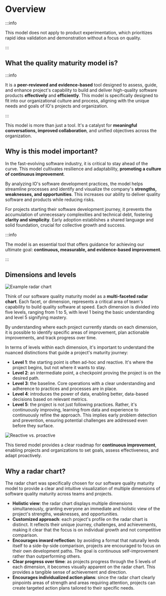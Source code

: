 # Overview

:::info

This model does not apply to product experimentation, which prioritizes rapid idea validation and demonstration without a focus on quality.

:::

## What the quality maturity model is?

:::info

It is a **peer-reviewed and evidence-based** tool designed to assess, guide, and enhance project's capability to build and deliver high-quality software products **effectively** and **efficiently**. This model is specifically designed to fit into our organizational culture and process, aligning with the unique needs and goals of IO's projects and organization.

:::

This model is more than just a tool. It's a catalyst for **meaningful conversations, improved collaboration**, and unified objectives across the organization.

## Why is this model important?

In the fast-evolving software industry, it is critical to stay ahead of the curve. This model cultivates resilience and adaptability, **promoting a culture of continuous improvement**.

By analyzing IO's software development practices, the model helps streamline processes and identify and visualize the company's **strengths, weaknesses, and opportunities**. This increases our ability to deliver quality software and products while reducing risks.

For projects starting their software development journey, it prevents the accumulation of unnecessary complexities and technical debt, fostering **clarity and simplicity**. Early adoption establishes a shared language and solid foundation, crucial for collective growth and success.

:::info

The model is an essential tool that offers guidance for achieving our ultimate goal: **continuous, measurable, and evidence-based improvement**.

:::

## Dimensions and levels

![Example radar chart](/img/quality-maturity-model/radar-chart.png)

Think of our software quality maturity model as a **multi-faceted radar chart**. Each facet, or dimension, represents a critical area of team's capability to build quality software at speed. Each dimension is divided into five levels, ranging from 1 to 5, with level 1 being the basic understanding and level 5 signifying mastery.

By understanding where each project currently stands on each dimension, it is possible to identify specific areas of improvement, plan actionable improvements, and track progress over time.

In terms of levels within each dimension, it's important to understand the nuanced distinctions that guide a project's maturity journey:

-   **Level 1**: the starting point is often ad-hoc and reactive. It's where the project begins, but not where it wants to stay.
-   **Level 2**: an intermediate point, a checkpoint proving the project is on the desired path.
-   **Level 3**: the baseline. Core operations with a clear understanding and adherence to practices and processes are in place.
-   **Level 4**: introduces the power of data, enabling better, data-based decisions based on relevant metrics.
-   **Level 5**: the project is not just following practices. Rather, it's continuously improving, learning from data and experience to continuously refine the approach. This implies early problem detection and prevention, ensuring potential challenges are addressed even before they surface.

![Reactive vs. proactive](/img/quality-maturity-model/reactive-proactive.png)

This tiered model provides a clear roadmap for **continuous improvement**, enabling projects and organizations to set goals, assess effectiveness, and adapt proactively.

## Why a radar chart?

The radar chart was specifically chosen for our software quality maturity model to provide a clear and intuitive visualization of multiple dimensions of software quality maturity across teams and projects.

-   **Holistic view**: the radar chart displays multiple dimensions simultaneously, granting everyone an immediate and holistic view of the project's strengths, weaknesses, and opportunities.
-   **Customized approach**: each project's profile on the radar chart is distinct. It reflects their unique journey, challenges, and achievements, making it clear that the focus is on individual growth and not competitive comparison.
-   **Encourages inward reflection**: by avoiding a format that naturally lends itself to a side-by-side comparison, projects are encouraged to focus on their own development paths. The goal is continuous self-improvement rather than outperforming others.
-   **Clear progress over time**: as projects progress through the 5 levels of each dimension, it becomes visually apparent on the radar chart. This provides a tangible sense of achievement and direction.
-   **Encourages individualized action plans**: since the radar chart clearly pinpoints areas of strength and areas requiring attention, projects can create targeted action plans tailored to their specific needs.

